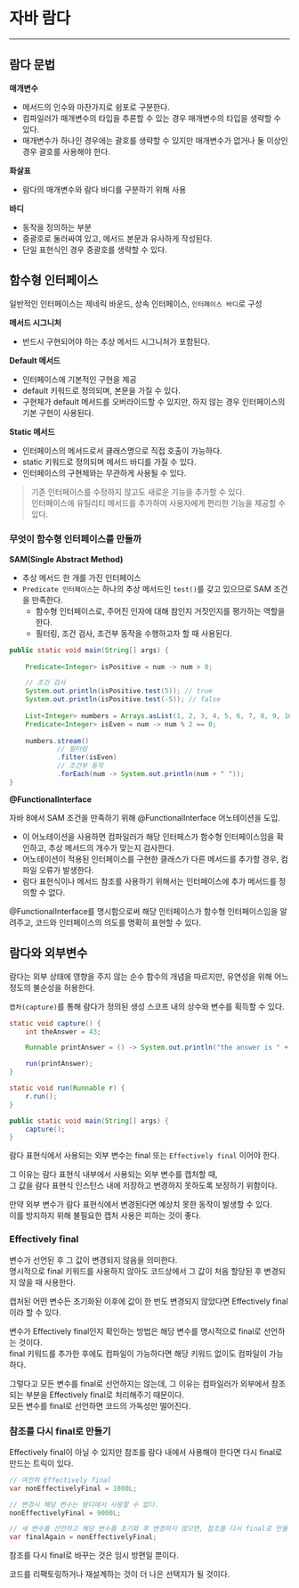 # 자바 람다

---

## 람다 문법

**매개변수**
- 메서드의 인수와 마찬가지로 쉼포로 구분한다.
- 컴파일러가 매개변수의 타입을 추론할 수 있는 경우 매개변수의 타입을 생략할 수 있다.
- 매개변수가 하나인 경우에는 괄호를 생략할 수 있지만 매개변수가 없거나 둘 이상인 경우 괄호를 사용해야 한다.

**화살표**
- 람다의 매개변수와 람다 바디를 구분하기 위해 사용

**바디**
- 동작을 정의하는 부분
- 중괄호로 둘러싸여 있고, 메서드 본문과 유사하게 작성된다.
- 단일 표현식인 경우 중괄호를 생략할 수 있다.

## 함수형 인터페이스

일반적인 인터페이스는 제네릭 바운드, 상속 인터페이스, `인터페이스 바디`로 구성

**메서드 시그니처**
- 반드시 구현되어야 하는 추상 메서드 시그니처가 포함된다.

**Default 메서드**
- 인터페이스에 기본적인 구현을 제공
- default 키워드로 정의되며, 본문을 가질 수 있다.
- 구현체가 default 메서드를 오버라이드할 수 있지만, 하지 않는 경우 인터페이스의 기본 구현이 사용된다.

**Static 메서드**
- 인터페이스의 메서드로서 클래스명으로 직접 호출이 가능하다.
- static 키워드로 정의되며 메서드 바디를 가질 수 있다.
- 인터페이스의 구현체와는 무관하게 사용될 수 있다.

>기존 인터페이스를 수정하지 않고도 새로운 기능을 추가할 수 있다.<br>
>인터페이스에 유틸리티 메서드를 추가하여 사용자에게 편리한 기능을 제공할 수 있다.

### 무엇이 함수형 인터페이스를 만들까

**SAM(Single Abstract Method)**
- 추상 메서드 한 개를 가진 인터페이스
- `Predicate 인터페이스`는 하나의 추상 메서드인 `test()`를 갖고 있으므로 SAM 조건을 만족한다.
  - 함수형 인터페이스로, 주어진 인자에 대해 참인지 거짓인지를 평가하는 역할을 한다.
  - 필터링, 조건 검사, 조건부 동작을 수행하고자 할 때 사용된다.
```java
public static void main(String[] args) {
    
    Predicate<Integer> isPositive = num -> num > 0;

    // 조건 검사
    System.out.println(isPositive.test(5)); // true
    System.out.println(isPositive.test(-5)); // false
        
    List<Integer> numbers = Arrays.asList(1, 2, 3, 4, 5, 6, 7, 8, 9, 10);
    Predicate<Integer> isEven = num -> num % 2 == 0;
    
    numbers.stream()
            // 필터링
            .filter(isEven)
            // 조건부 동작
            .forEach(num -> System.out.println(num + " "));
}
```

**@FunctionalInterface**

자바 8에서 SAM 조건을 만족하기 위해 @FunctionalInterface 어노테이션을 도입.

- 이 어노테이션을 사용하면 컴파일러가 해당 인터페스가 함수형 인터페이스임을 확인하고, 추상 메서드의 개수가 맞는지 검사한다.
- 어노테이션이 적용된 인터페이스를 구현한 클래스가 다른 메서드를 추가할 경우, 컴파일 오류가 발생한다.
- 람다 표현식이나 메서드 참조를 사용하기 위해서는 인터페이스에 추가 메서드를 정의할 수 없다.

@FunctionalInterface를 명시함으로써 해당 인터페이스가 함수형 인터페이스임을 알려주고, 코드와 인터페이스의 의도를 명확히 표현할 수 있다.

## 람다와 외부변수

람다는 외부 상태에 영향을 주지 않는 순수 함수의 개념을 따르지만, 유연성을 위해 어느 정도의 불순성을 허용한다.

`캡처(capture)`를 통해 람다가 정의된 생성 스코프 내의 상수와 변수를 획득할 수 있다.

```java
static void capture() {
    int theAnswer = 43;

    Runnable printAnswer = () -> System.out.println("the answer is " + theAnswer);

    run(printAnswer);
}

static void run(Runnable r) {
    r.run();
}

public static void main(String[] args) {
    capture();
}
```
람다 표현식에서 사용되는 외부 변수는 final 또는 `Effectively final` 이어야 한다.

그 이유는 람다 표현식 내부에서 사용되는 외부 변수를 캡처할 때, <br> 
그 값을 람다 표현식 인스턴스 내에 저장하고 변경하지 못하도록 보장하기 위함이다.

만약 외부 변수가 람다 표현식에서 변경된다면 예상치 못한 동작이 발생할 수 있다. <br>
이를 방지하지 위해 불필요한 캡처 사용은 피하는 것이 좋다. 

### Effectively final
변수가 선언된 후 그 값이 변경되지 않음을 의미한다. <br>
명시적으로 final 키워드를 사용하지 않아도 코드상에서 그 값이 처음 할당된 후 변경되지 않을 때 사용한다.

캡처된 어떤 변수든 초기화된 이후에 값이 한 번도 변경되지 않았다면 Effectively final이라 할 수 있다.

변수가 Effectively final인지 확인하는 방법은 해당 변수를 명시적으로 final로 선언하는 것이다.<br>
final 키워드를 추가한 후에도 컴파일이 가능하다면 해당 키워드 없이도 컴파일이 가능하다.

그렇다고 모든 변수를 final로 선언하지는 않는데, 그 이유는 컴파일러가 외부에서 참조되는 부분을 Effectively final로 처리해주기 때문이다.<br>
모든 변수를 final로 선언하면 코드의 가독성만 떨어진다.

### 참조를 다시 final로 만들기
Effectively final이 아닐 수 있지만 참조를 람다 내에서 사용해야 한다면 다시 final로 만드는 트릭이 있다.
```java
// 여전히 Effectively final
var nonEffectivelyFinal = 1000L;

// 변경시 해당 변수는 람디에서 사용할 수 없다.
nonEffectivelyFinal = 9000L;

// 새 변수를 선언하고 해당 변수를 초기화 후 변경하지 않으면, 참조를 다시 final로 만들 수 있다.
var finalAgain = nonEffectivelyFinal;
```
참조를 다시 final로 바꾸는 것은 임시 방편일 뿐이다.

코드를 리팩토링하거나 재설계하는 것이 더 나은 선택지가 될 것이다.
